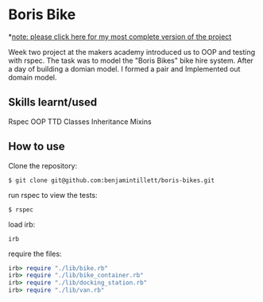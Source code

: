 Boris Bike 
==========

*[note: please click here for my most complete version of the project](https://www.google.com)

Week two project at the makers academy introduced us to OOP and testing with rspec.
The task was to model the "Boris Bikes" bike hire system. After a day of building a domian model. 
I formed a pair and Implemented out domain model. 

Skills learnt/used
-----------------
Rspec
OOP
TTD
Classes 
Inheritance
Mixins 


How to use
----------

Clone the repository:

```shell 
$ git clone git@github.com:benjamintillett/boris-bikes.git

```

run rspec to view the tests:

```shell 
$ rspec
```

load irb:

```shell 
irb
```

require the files:

```ruby
irb> require "./lib/bike.rb"
irb> require "./lib/bike_container.rb"
irb> require "./lib/docking_station.rb"
irb> require "./lib/van.rb"
```
